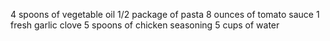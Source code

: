 4 spoons of vegetable oil
1/2 package of pasta
8 ounces of tomato sauce
1 fresh garlic clove
5 spoons of chicken seasoning
5 cups of water